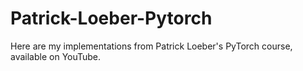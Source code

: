 # Patrick-Loeber-Pytorch
Here are my implementations from Patrick Loeber's PyTorch course, available on YouTube.
